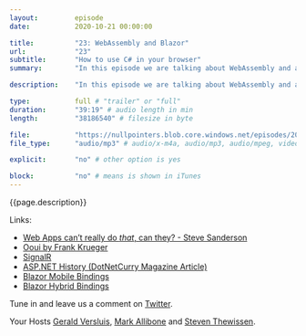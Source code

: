 ```yaml
---
layout:         episode
date: 			2020-10-21 00:00:00

title: 			"23: WebAssembly and Blazor"
url:            "23"
subtitle: 		"How to use C# in your browser"
summary: 		"In this episode we are talking about WebAssembly and a bit more specifically about Blazor as well. With this hot new technology you can get rid of JavaScript and just write C# that runs everywhere. Frontend, backend, topend, bottomend, happy end! Oh and by the way... Did you decide on a new iPhone yet?"

description: 	"In this episode we are talking about WebAssembly and a bit more specifically about Blazor as well. With this hot new technology you can get rid of JavaScript and just write C# that runs everywhere. Frontend, backend, topend, bottomend, happy end! Oh and by the way... Did you decide on a new iPhone yet?"

type:			full # "trailer" or "full"
duration: 		"39:19" # audio length in min
length: 		"38186540" # filesize in byte

file: 			"https://nullpointers.blob.core.windows.net/episodes/20201021_WebAssembly.mp3"
file_type: 		"audio/mp3" # audio/x-m4a, audio/mp3, audio/mpeg, video/quicktime, video/mp4, video/x-m4v, application/pdf, and document/x-epub

explicit: 		"no" # other option is yes

block: 			"no" # means is shown in iTunes
---
```


{{page.description}}

Links:
- [Web Apps can’t really do *that*, can they? - Steve Sanderson](https://www.youtube.com/watch?v=MiLAE6HMr10)
- [Ooui by Frank Krueger](https://github.com/praeclarum/Ooui)
- [SignalR](https://dotnet.microsoft.com/apps/aspnet/signalr)
- [ASP.NET History (DotNetCurry Magazine Article)](https://www.dotnetcurry.com/aspnet/1492/aspnet-history-part-1)
- [Blazor Mobile Bindings](https://docs.microsoft.com/mobile-blazor-bindings/)
- [Blazor Hybrid Bindings](https://devblogs.microsoft.com/aspnet/hybrid-blazor-apps-in-mobile-blazor-bindings-july-update/)

Tune in and leave us a comment on [Twitter](https://twitter.com/nullpointersio).

Your Hosts [Gerald Versluis](https://twitter.com/jfversluis), [Mark Allibone](https://twitter.com/mallibone) and [Steven Thewissen](https://twitter.com/devnl).
